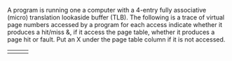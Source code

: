 
A program is running one a computer with a 4-entry fully associative (micro) translation lookaside buffer (TLB). The following is a trace of virtual page numbers accessed by a program for each access indicate whether it produces a hit/miss &, if it  access the page table, whether it produces a page hit or fault. Put an X under the page table column if it is not accessed.



|     |     |     |
| --- | --- | --- |
|     |     |     |
